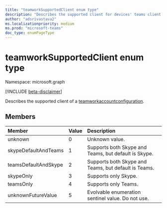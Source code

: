 ```yaml
---
title: "teamworkSupportedClient enum type"
description: "Describes the supported client for devices' teams client."
author: "adsrivastava2"
ms.localizationpriority: medium
ms.prod: "microsoft-teams"
doc_type: enumPageType
---
```


# teamworkSupportedClient enum type

Namespace: microsoft.graph

[!INCLUDE [beta-disclaimer](../../includes/beta-disclaimer.md)]

Describes the supported client of a [teamworkaccountconfiguration](teamworkaccountconfiguration.md).

## Members

| Member | Value| Description |
|:---------------|:--------|:----------|
|unknown|0|Unknown value.|
|skypeDefaultAndTeams|1|Supports both Skype and Teams, but default is Skype.|
|teamsDefaultAndSkype|2|Supports both Skype and Teams, but default is Teams.|
|skypeOnly|3|Supports only Skype.|
|teamsOnly|4|Supports only Teams.|
|unknownFutureValue|5|Evolvable enumeration sentinel value. Do not use.|

